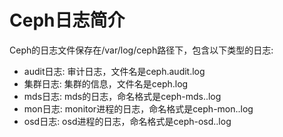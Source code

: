 # Ceph日志简介



Ceph的日志文件保存在/var/log/ceph路径下，包含以下类型的日志:  

* audit日志: 审计日志，文件名是ceph.audit.log
* 集群日志: 集群的信息，文件名是ceph.log
* mds日志: mds的日志，命名格式是ceph-mds.<hostname>.log
* mon日志: monitor进程的日志，命名格式是ceph-mon.<hostname>.log
* osd日志: osd进程的日志，命名格式是ceph-osd.<osd-id>.log









































